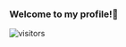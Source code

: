 ### Welcome to my profile!👋


![visitors](https://visitor-badge.glitch.me/badge?page_id=Jarl-Bjoern&left_color=Black&right_color=red)
<!--

Here are some ideas to get you started:

- 🔭 I’m currently working on ...
- 🌱 I’m currently learning ...
- 👯 I’m looking to collaborate on ...
- 🤔 I’m looking for help with ...
- 💬 Ask me about ...
- 📫 How to reach me: ...
- 😄 Pronouns: ...
- ⚡ Fun fact: ...
-->
